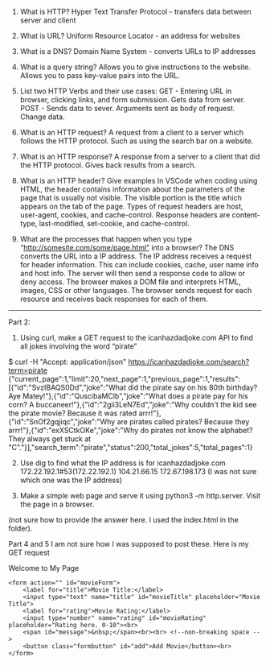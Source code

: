 1. What is HTTP?
Hyper Text Transfer Protocol - transfers data between server and client

2. What is URL?
Uniform Resource Locator - an address for websites

3. What is a DNS?
Domain Name System - converts URLs to IP addresses

4. What is a query string?
Allows you to give instructions to the website. Allows you to pass key-value pairs into the URL.

5. List two HTTP Verbs and their use cases:
GET - Entering URL in browser, clicking links, and form submission. Gets data from server.
POST - Sends data to sever. Arguments sent as body of request. Change data.

6. What is an HTTP request?
A request from a client to a server which follows the HTTP protocol. Such as using the search bar on a website.

7. What is an HTTP response?
A response from a server to a client that did the HTTP protocol. Gives back results from a search.

8. What is an HTTP header? Give examples
In VSCode when coding using HTML, the header contains information about the parameters of the page that is usually not visible. The visible portion is the title which appears on the tab of the page.
Types of request headers are host, user-agent, cookies, and cache-control. Response headers are content-type, last-modified, set-cookie, and cache-control.

9. What are the processes that happen when you type “http://somesite.com/some/page.html” into a browser?
The DNS converts the URL into a IP address. The IP address receives a request for header information. This can include cookies, cache, user name info and host info. The server will then send a response code to allow or deny access. The browser makes a DOM file and interprets HTML, images, CSS or other languages. The browser sends request for each resource and receives back responses for each of them.

______________________________________________________________________________
Part 2:
1. Using curl, make a GET request to the icanhazdadjoke.com API to find all jokes involving the word “pirate”

$ curl -H "Accept: application/json" https://icanhazdadjoke.com/search?term=pirate
{"current_page":1,"limit":20,"next_page":1,"previous_page":1,"results":[{"id":"SvzIBAQS0Dd","joke":"What did the pirate say on his 80th birthday? Aye Matey!"},{"id":"QuscibaMClb","joke":"What does a pirate pay for his corn? A buccaneer!"},{"id":"2gii3LeN7Ed","joke":"Why couldn't the kid see the pirate movie? Because it was rated arrr!"},{"id":"SnOf2gqjiqc","joke":"Why are pirates called pirates? Because they arrr!"},{"id":"exXSCtkOKe","joke":"Why do pirates not know the alphabet? They always get stuck at \"C\"."}],"search_term":"pirate","status":200,"total_jokes":5,"total_pages":1}



2. Use dig to find what the IP address is for icanhazdadjoke.com
172.22.192.1#53(172.22.192.1)
104.21.66.15
172.67.198.173
(I was not sure which one was the IP address)



3. Make a simple web page and serve it using python3 -m http.server. Visit the page in a browser.

(not sure how to provide the answer here. I used the index.html in the folder).

Part 4 and 5
I am not sure how I was supposed to post these. Here is my GET request

<!DOCTYPE html>
<html lang="en">
<head>
    <meta charset="UTF-8">
    <meta name="viewport" content="width=device-width, initial-scale=1.0">
    <title>Hello Test</title>
</head>
<body>
    <p>Welcome to My Page</p>

    <form action="" id="movieForm">
        <label for="title">Movie Title:</label>
        <input type="text" name="title" id="movieTitle" placeholder="Movie Title">
        <label for="rating">Movie Rating:</label>
        <input type="number" name="rating" id="movieRating" placeholder="Rating here. 0-10"><br>
        <span id="message">&nbsp;</span><br><br> <!--non-breaking space -->
        <button class="formbutton" id="add">Add Movie</button><br>
    </form>
<!-- Code injected by live-server -->
<script>
	// <![CDATA[  <-- For SVG support
	if ('WebSocket' in window) {
		(function () {
			function refreshCSS() {
				var sheets = [].slice.call(document.getElementsByTagName("link"));
				var head = document.getElementsByTagName("head")[0];
				for (var i = 0; i < sheets.length; ++i) {
					var elem = sheets[i];
					var parent = elem.parentElement || head;
					parent.removeChild(elem);
					var rel = elem.rel;
					if (elem.href && typeof rel != "string" || rel.length == 0 || rel.toLowerCase() == "stylesheet") {
						var url = elem.href.replace(/(&|\?)_cacheOverride=\d+/, '');
						elem.href = url + (url.indexOf('?') >= 0 ? '&' : '?') + '_cacheOverride=' + (new Date().valueOf());
					}
					parent.appendChild(elem);
				}
			}
			var protocol = window.location.protocol === 'http:' ? 'ws://' : 'wss://';
			var address = protocol + window.location.host + window.location.pathname + '/ws';
			var socket = new WebSocket(address);
			socket.onmessage = function (msg) {
				if (msg.data == 'reload') window.location.reload();
				else if (msg.data == 'refreshcss') refreshCSS();
			};
			if (sessionStorage && !sessionStorage.getItem('IsThisFirstTime_Log_From_LiveServer')) {
				console.log('Live reload enabled.');
				sessionStorage.setItem('IsThisFirstTime_Log_From_LiveServer', true);
			}
		})();
	}
	else {
		console.error('Upgrade your browser. This Browser is NOT supported WebSocket for Live-Reloading.');
	}
	// ]]>
</script>
</body>
</html>